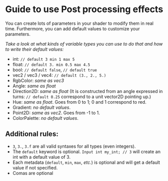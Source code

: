 # Guide to use Post processing effects

You can create lots of parameters in your shader to modify them in real time. Furthermore, you can add default values to customize your parameters.

*Take a look at what kinds of variable types you can use to do that and how to write their default values:*

- int: `// default 3 min 1 max 5`
- float: `// default 3. min 0.5 max 4.5`
- bool: `// default false`, `// default true`
- vec2 / vec3 / vec4: `// default (3., 2., 5.)`
- RgbColor: *same as vec3*
- Angle: *same as float*
- Direction2D: *same as float* (It is constructed from an angle expressed in turns: `// default 0.25` correspond to a unit vector2D pointing up.)
- Hue: *same as float*. Goes from 0 to 1; 0 and 1 correspond to red.
- Gradient: *no default values*.
- Point2D: *same as vec2*. Goes from -1 to 1.
- ColorPalette: *no default values*.


## Additional rules: 

- `3`, `3.`, `3.f` are all valid syntaxes for all types (even integers).
- The `default` keyword is optional. `Input int my_int; // 3` will create an int with a default value of 3. 
- Each metadata (`default`, `min`, `max`, *etc.*) is optional and will get a default value if not specified.
- Comas are optional